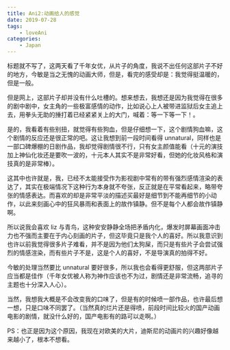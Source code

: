 ```yaml
---
title: Ani2:动画给人的感觉
date: 2019-07-28
tags:
    - loveAni
categories:
    - Japan
---
```


标题就不写了，这两天看了千年女优，从片子的角度，我说不出任何这部片子不好的地方，今敏是当之无愧的动画大师，但是，看完的感受却是：我觉得挺温暖的，但是一般。

但是网上，这部片子却并没有什么吐槽的。想来想去，我想还是因为我觉得在很多的剧中剧中，女主角的一些极富感情的动作，比如说心上人被带进监狱后女主追上去，用拳头无助的捶打着已经紧紧关上的大门，喊着：等一下等一下！。

是的，我看着有些别扭，就觉得有些狗血，但是仔细想一下，这个剧情狗血嘛，这个剧情的反应还是很正常的吧。这让我想到前一段时间看得 unnatural，同样也是一部口碑爆棚的日剧作品，我却觉得剧情很不行，只有女主颜值能看（十元的演技加上神仙化妆还是要吹一波的，十元本人其实不是非常好看，但她的化妆风格和演技真的是非常棒）。

这其中也许就是，我，已经不太能接受作为影视剧中常有的带有强烈感情渲染的表达了，其实在极端情况下这种行为本身就不夸张，反正就是在平常看起来，略带夸张的情感表达。而喜欢的却是非常平淡的描述买最好是细节到不能再细节的小动作，以此来刻画心中的狂风暴雨和表面上的故作镇静。但不是每个人都会故作镇静啊。

所以说我会喜欢 liz 与青鸟，这种安安静静全场把矛盾内化，爆发时屏幕画面冲击力也不强而主要在于内心刻画的片子，但这毕竟只是我个人的喜好。所以我意识到也许以前我觉得很多片子难看，并不是因为他们太狗屎，而只是有些片子会尝试强烈的情感渲染，而有些片子不是，这是个人的喜好，不是导演真的拍得不好。

今敏的处理当然要比 unnatural 要好很多，所以我也会看得更舒服，但这两部片子应当都是佳作（千年女优被人称为神作应该也不为过，剧情还是非常流畅，追寻的主题也十分深入人心）。

当然，我想我大概是不会改变我的口味了，但是有的时候喷一部作品，也许最后想一想，只是口味不同罢了。（当然真的烂片还是得喷，前段时间比较火的国产动画电影的剧情，就没什么好的，国产电影有的路可以走啊。）

PS：也正是因为这个原因，我现在对欧美的大片，迪斯尼的动画片的兴趣好像越来越小了，根本不想看。
